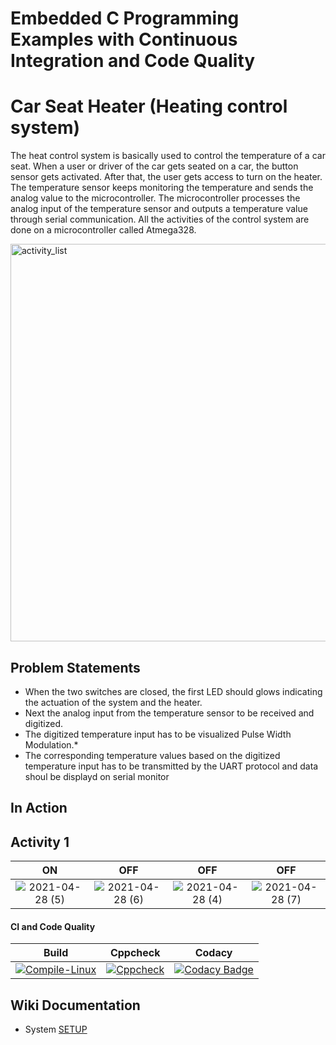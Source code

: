 # Embedded C Programming Examples with Continuous Integration and Code Quality

# Car Seat Heater (Heating control system)
The heat control system is basically used to control the temperature of a car seat. When a user or driver of the car gets seated on a car, the button sensor gets activated. After that, the user gets access to turn on the heater. The temperature sensor keeps monitoring the temperature and sends the analog value to the microcontroller. The microcontroller processes the analog input of the temperature sensor and outputs a temperature value through serial communication. All the activities of the control system are done on a microcontroller called Atmega328.

<img width="636" alt="activity_list" src="https://user-images.githubusercontent.com/65846052/116657001-4f4ed400-a9ab-11eb-8c5b-40e33b87674c.png">

## Problem Statements

* When the two switches are closed, the first LED should glows indicating the actuation of the system and the heater.
* Next the analog input from the temperature sensor to be received and digitized.
* The digitized temperature input has to be visualized Pulse Width Modulation.* 
* The corresponding temperature values based on the digitized temperature input has to be transmitted by the UART protocol and data shoul be displayd on serial monitor


## In Action

## Activity 1

|ON|OFF|OFF|OFF|
|:--:|:--:|:--:|:--:|
|![2021-04-28 (5)](https://user-images.githubusercontent.com/65846052/116356450-e46d9380-a818-11eb-81c8-d5387b6d10f1.png)|![2021-04-28 (6)](https://user-images.githubusercontent.com/65846052/116356545-08c97000-a819-11eb-8486-83e83b0285c6.png)|![2021-04-28 (4)](https://user-images.githubusercontent.com/65846052/116356574-15e65f00-a819-11eb-99b4-1f60f5d3c898.png)|![2021-04-28 (7)](https://user-images.githubusercontent.com/65846052/116356614-21d22100-a819-11eb-95f0-11308a846152.png)|




#### CI and Code Quality

|Build|Cppcheck|Codacy|
|:--:|:--:|:--:|
|[![Compile-Linux](https://github.com/vinaybc/Emb-C/actions/workflows/compile.yml/badge.svg)](https://github.com/vinaybc/Emb-C/actions/workflows/compile.yml)|[![Cppcheck](https://github.com/Bharathgopal/Emb-C/actions/workflows/CodeQulaity.yml/badge.svg)](https://github.com/Bharathgopal/Emb-C/actions/workflows/CodeQulaity.yml)|[![Codacy Badge](https://app.codacy.com/project/badge/Grade/643b7ca2b2dc4daba1e700c216bb87d9)](https://www.codacy.com/gh/Bharathgopal/Emb-C/dashboard?utm_source=github.com&amp;utm_medium=referral&amp;utm_content=Bharathgopal/Emb-C&amp;utm_campaign=Badge_Grade)|

## Wiki Documentation
* System [SETUP](https://github.com/Bharathgopal/Emb-C/wiki)
